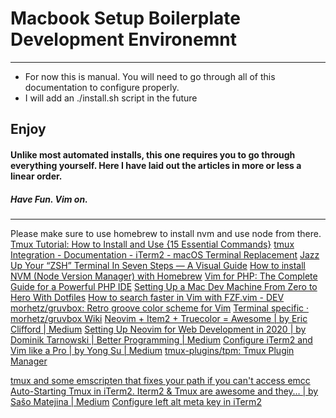 # Macbook Setup Boilerplate Development Environemnt
---
- For now this is manual. You will need to go through all of this documentation to configure properly.
- I will add an ./install.sh script in the future
## Enjoy
#### Unlike most automated installs, this one requires you to go through everything yourself. Here I have laid out the articles in more or less a linear order. 
##### Have Fun. Vim on.
---
Please make sure to use homebrew to install nvm and use node from there. 
[Tmux Tutorial: How to Install and Use {15 Essential Commands}](https://phoenixnap.com/kb/tmux-tutorial-install-commands)
[tmux Integration - Documentation - iTerm2 - macOS Terminal Replacement](https://iterm2.com/documentation-tmux-integration.html)
[Jazz Up Your “ZSH” Terminal In Seven Steps — A Visual Guide](https://www.freecodecamp.org/news/jazz-up-your-zsh-terminal-in-seven-steps-a-visual-guide-e81a8fd59a38/)
[How to install NVM (Node Version Manager) with Homebrew](https://www.wdiaz.org/how-to-install-nvm-with-homebrew/)
[Vim for PHP: The Complete Guide for a Powerful PHP IDE](https://thevaluable.dev/vim-php-ide/)
[Setting Up a Mac Dev Machine From Zero to Hero With Dotfiles](https://code.tutsplus.com/tutorials/setting-up-a-mac-dev-machine-from-zero-to-hero-with-dotfiles--net-35449)
[How to search faster in Vim with FZF.vim - DEV](https://dev.to/iggredible/how-to-search-faster-in-vim-with-fzf-vim-36ko)
[morhetz/gruvbox: Retro groove color scheme for Vim](https://github.com/morhetz/gruvbox)
[Terminal specific · morhetz/gruvbox Wiki](https://github.com/morhetz/gruvbox/wiki/Terminal-specific)
[Neovim + Item2 + Truecolor = Awesome | by Eric Clifford | Medium](https://medium.com/@ericclifford/neovim-item2-truecolor-awesome-70b975516849)
[Setting Up Neovim for Web Development in 2020 | by Dominik Tarnowski | Better Programming | Medium](https://medium.com/better-programming/setting-up-neovim-for-web-development-in-2020-d800de3efacd)
[Configure iTerm2 and Vim like a Pro | by Yong Su | Medium](https://medium.com/@jeantimex/how-to-configure-iterm2-and-vim-like-a-pro-on-macos-e303d25d5b5c)
[tmux-plugins/tpm: Tmux Plugin Manager](https://github.com/tmux-plugins/tpm)

[tmux and some emscripten that fixes your path if you can't access emcc](https://gist.githubusercontent.com/integrate-your-mind/49abe9d14c1200b093313b46613558fa/raw/fdfd0adfe30620fcd2cd85ae6a21792857718412/startup%2520command%2520for%2520emscripten)
[Auto-Starting Tmux in iTerm2. Iterm2 & Tmux are awesome and they… | by Sašo Matejina | Medium](https://medium.com/@sasom/auto-starting-tmux-in-iterm2-4276182d452a)
[Configure left alt meta key in iTerm2](https://stackoverflow.com/questions/196357/making-iterm-to-translate-meta-key-in-the-same-way-as-in-other-oses)
